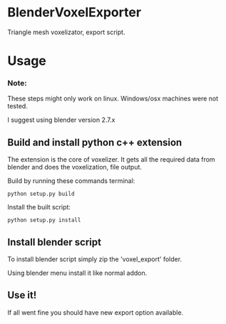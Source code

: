 # BlenderVoxelExporter
Triangle mesh voxelizator, export script.

# Usage
### Note: 
These steps might only work on linux. Windows/osx machines were not tested.

I suggest using blender version 2.7.x
## Build and install python c++ extension
The extension is the core of voxelizer. It gets all the required data from blender and does the voxelization, file output.

Build by running these commands terminal:
```
python setup.py build
```

Install the built script:
```
python setup.py install
```

## Install blender script
To install blender script simply zip the 'voxel_export' folder.

Using blender menu install it like normal addon.

## Use it!
If all went fine you should have new export option available.
